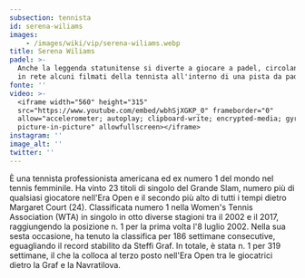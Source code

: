 ```yaml
---
subsection: tennista
id: serena-wiliams
images: 
    - /images/wiki/vip/serena-wiliams.webp
title: Serena Wiliams
padel: >-
  Anche la leggenda statunitense si diverte a giocare a padel, circolano infatti
  in rete alcuni filmati della tennista all'interno di una pista da padel.
fonte: ''
video: >-
  <iframe width="560" height="315"
  src="https://www.youtube.com/embed/wbhSjXGKP_0" frameborder="0"
  allow="accelerometer; autoplay; clipboard-write; encrypted-media; gyroscope;
  picture-in-picture" allowfullscreen></iframe>
instagram: ''
image_alt: ''
twitter: ''
---
```

È una tennista professionista americana ed ex numero 1 del mondo nel tennis femminile. Ha vinto 23 titoli di singolo del Grande Slam, numero più di qualsiasi giocatore nell'Era Open e il secondo più alto di tutti i tempi dietro Margaret Court (24). Classificata numero 1 nella Women's Tennis Association (WTA) in singolo in otto diverse stagioni tra il 2002 e il 2017, raggiungendo la posizione n. 1 per la prima volta l'8 luglio 2002. Nella sua sesta occasione, ha tenuto la classifica per 186 settimane consecutive, eguagliando il record stabilito da Steffi Graf. In totale, è stata n. 1 per 319 settimane, il che la colloca al terzo posto nell'Era Open tra le giocatrici dietro la Graf e la Navratilova.
